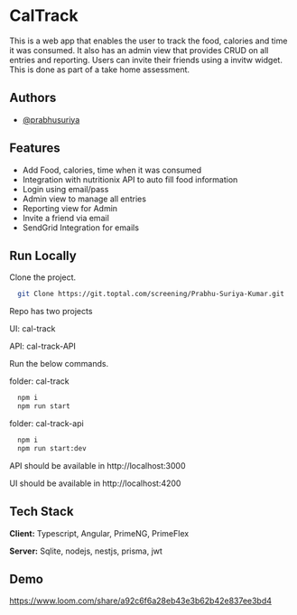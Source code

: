 # CalTrack

This is a web app that enables the user to track the food, calories and time it was consumed. 
It also has an admin view that provides CRUD on all entries and reporting. 
Users can invite their friends using a invitw widget. This is done as part of a take home assessment.


## Authors

- [@prabhusuriya](https://github.com/prabhusuriya)


## Features

- Add Food, calories, time when it was consumed
- Integration with nutritionix API to auto fill food information
- Login using email/pass
- Admin view to manage all entries
- Reporting view for Admin
- Invite a friend via email
- SendGrid Integration for emails


## Run Locally

Clone the project.

```bash
  git Clone https://git.toptal.com/screening/Prabhu-Suriya-Kumar.git
```
Repo has two projects 

UI: cal-track

API: cal-track-API

Run the below commands.

folder: cal-track
```bash
  npm i
  npm run start
```

folder: cal-track-api
```bash
  npm i
  npm run start:dev
```

API should be available in http://localhost:3000

UI should be available in http://localhost:4200


## Tech Stack

**Client:** Typescript, Angular, PrimeNG, PrimeFlex

**Server:** Sqlite, nodejs, nestjs, prisma, jwt

## Demo

https://www.loom.com/share/a92c6f6a28eb43e3b62b42e837ee3bd4
